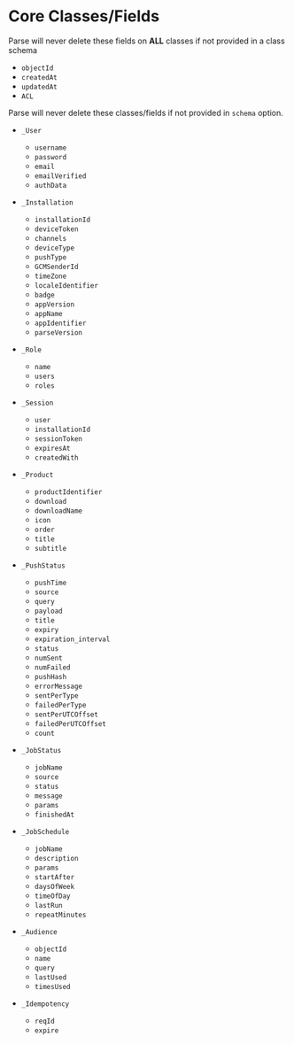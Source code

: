 # Core Classes/Fields

Parse will never delete these fields on **ALL** classes if not provided in a class schema

- `objectId`
- `createdAt`
- `updatedAt`
- `ACL`

Parse will never delete these classes/fields if not provided in `schema` option.

- `_User`

  - `username`
  - `password`
  - `email`
  - `emailVerified`
  - `authData`

- `_Installation`

  - `installationId`
  - `deviceToken`
  - `channels`
  - `deviceType`
  - `pushType`
  - `GCMSenderId`
  - `timeZone`
  - `localeIdentifier`
  - `badge`
  - `appVersion`
  - `appName`
  - `appIdentifier`
  - `parseVersion`

- `_Role`

  - `name`
  - `users`
  - `roles`

- `_Session`

  - `user`
  - `installationId`
  - `sessionToken`
  - `expiresAt`
  - `createdWith`

- `_Product`

  - `productIdentifier`
  - `download`
  - `downloadName`
  - `icon`
  - `order`
  - `title`
  - `subtitle`

- `_PushStatus`

  - `pushTime`
  - `source`
  - `query`
  - `payload`
  - `title`
  - `expiry`
  - `expiration_interval`
  - `status`
  - `numSent`
  - `numFailed`
  - `pushHash`
  - `errorMessage`
  - `sentPerType`
  - `failedPerType`
  - `sentPerUTCOffset`
  - `failedPerUTCOffset`
  - `count`

- `_JobStatus`

  - `jobName`
  - `source`
  - `status`
  - `message`
  - `params`
  - `finishedAt`

- `_JobSchedule`

  - `jobName`
  - `description`
  - `params`
  - `startAfter`
  - `daysOfWeek`
  - `timeOfDay`
  - `lastRun`
  - `repeatMinutes`

- `_Audience`
  - `objectId`
  - `name`
  - `query`
  - `lastUsed`
  - `timesUsed`
- `_Idempotency`
  - `reqId`
  - `expire`

